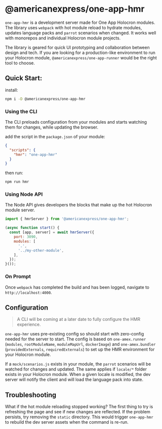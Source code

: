 # @americanexpress/one-app-hmr

`one-app-hmr` is a development server made for One App Holocron modules.
The library uses `webpack` with hot module reload to hydrate modules,
updates language packs and `parrot` scenarios when changed.
It works well with monorepos and individual Holocron module projects.

The library is geared for quick UI prototyping and collaboration
between design and tech. If you are looking for a production-like
environment to run your Holocron module, `@americanexpress/one-app-runner`
would be the right tool to choose.

## Quick Start:


install:

```bash
npm i -D @americanexpress/one-app-hmr
```

### Using the CLI

The CLI preloads configuration from  your modules and starts watching them for changes,
while updating the browser.

add the script in the `package.json` of your module:

```json
{
  "scripts": {
    "hmr": "one-app-hmr"
  }
}
```

then run:

```bash
npm run hmr
```

### Using Node API

The Node API gives developers the blocks that make up the hot Holocron module server.

```js
import { hmrServer } from '@americanexpress/one-app-hmr';

(async function start() {
  const [app, server] = await hmrServer({
    port: 3090,
    modules: [
      '.',
      '../my-other-module',
    ],
  });
}());
```

### On Prompt

Once `webpack` has completed the build and has been logged, navigate to `http://localhost:4000`.

## Configuration

> A CLI will be coming at a later date to fully configure the HMR experience.

`one-app-hmr` uses pre-existing config so should start with zero-config needed for the server to start.
The config is based on `one-amex.runner` (`modules`, `rootModuleName`, `moduleMapUrl`, `dockerImage`)
and `one-amex.bundler` (`providedExternals`, `requiredExternals`) to set up the HMR environment for your
Holocron module.

If a `mock/scenarios.js` exists in your module, the `parrot` scenarios will be watched for changes and updated.
The same applies if `locale/*` folder exists in your Holocron module. When a given locale is modified, the dev
server will notify the client and will load the language pack into state.

## Troubleshooting

What if the hot module reloading stopped working? The first thing to
try is refreshing the page and see if new changes are reflected.
If the problem persists, try removing the `static` directory.
This would trigger `one-app-hmr` to rebuild the dev server assets
when the command is re-run.
